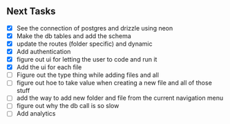 ## Next Tasks

- [x] See the connection of postgres and drizzle using neon
- [x] Make the db tables and add the schema
- [x] update the routes (folder specific) and dynamic
- [x] Add authentication
- [x] figure out ui for letting the user to code and run it
- [x] Add the ui for each file
- [ ] Figure out the type thing while adding files and all
- [ ] figure out hoe to take value when creating a new file and all of those stuff
- [ ] add the way to add new folder and file from the current navigation menu
- [ ] figure out why the db call is so slow
- [ ] Add analytics
